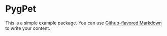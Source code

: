 # PygPet

This is a simple example package. You can use
[Github-flavored Markdown](https://guides.github.com/features/mastering-markdown/)
to write your content.